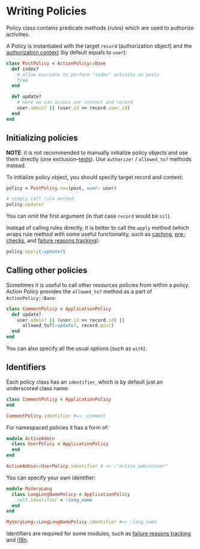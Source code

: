 # Writing Policies

Policy class contains predicate methods (_rules_) which are used to authorize activities.

A Policy is instantiated with the target `record` (authorization object) and the [authorization context](authorization_context.md) (by default equals to `user`):

```ruby
class PostPolicy < ActionPolicy::Base
  def index?
    # allow everyone to perform "index" activity on posts
    true
  end

  def update?
    # here we can access our context and record
    user.admin? || (user.id == record.user_id)
  end
end
```

## Initializing policies

**NOTE**: it is not recommended to manually initialize policy objects and use them directly (one exclusion–[tests](testing.md)). Use `authorize!` / `allowed_to?` methods instead.

To initialize policy object, you should specify target record and context:

```ruby
policy = PostPolicy.new(post, user: user)

# simply call rule method
policy.update?
```

You can omit the first argument (in that case `record` would be `nil`).

Instead of calling rules directly, it is better to call the `apply` method (which wraps rule method with some useful functionality, such as [caching](caching.md), [pre-checks](pre_checks.md), and [failure reasons tracking](reasons.md)):

```ruby
policy.apply(:update?)
```

## Calling other policies

Sometimes it is useful to call other resources policies from within a policy. Action Policy provides the `allowed_to?` method as a part of `ActionPolicy::Base`:

```ruby
class CommentPolicy < ApplicationPolicy
  def update?
    user.admin? || (user.id == record.id) ||
      allowed_to?(:update?, record.post)
  end
end
```

You can also specify all the usual options (such as `with`).

## Identifiers

Each policy class has an `identifier`, which is by default just an underscored class name:

```ruby
class CommentPolicy < ApplicationPolicy
end

CommentPolicy.identifier #=> :comment
```

For namespaced policies it has a form of:

```ruby
module ActiveAdmin
  class UserPolicy < ApplicationPolicy
  end
end

ActiveAdmin::UserPolicy.identifier # => :"active_admin/user"
```

You can specify your own identifier:

```ruby
module MyVeryLong
  class LongLongNamePolicy < ApplicationPolicy
    self.identifier = :long_name
  end
end

MyVeryLong::LongLongNamePolicy.identifier #=> :long_name
```

Identifiers are required for some modules, such as [failure reasons tracking](reasons.md) and [i18n](i18n.md).
